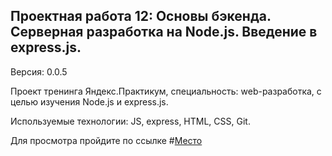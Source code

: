## Проектная работа 12: Основы бэкенда. Серверная разработка на Node.js. Введение в express.js.
Версия: 0.0.5

Проект тренинга Яндекс.Практикум, специальность: web-разработка, с целью изучения Node.js и express.js.

Используемые технологии: JS, express, HTML, CSS, Git.

Для просмотра пройдите по ссылке #[Место](https://vitalysokolov9751.github.io/sprint-12.github.io/ "Ссылка на проект")
